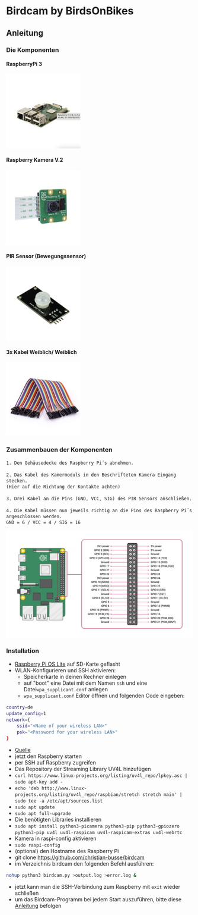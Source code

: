 # Birdcam by BirdsOnBikes
## Anleitung

### Die Komponenten

#### RaspberryPi 3
<img src="assets-README/Raspi.png" width="200">

#### Raspberry Kamera V.2
<img src="assets-README/Kamera.png" width="200">

#### PIR Sensor (Bewegungssensor)
<img src="assets-README/PIRSensor.png" width="200">

#### 3x Kabel Weiblich/ Weiblich
<img src="assets-README/Kabel.png" width="200">

### Zusammenbauen der Komponenten

    1. Den Gehäusedecke des Raspberry Pi´s abnehmen. 

    2. Das Kabel des Kamermoduls in den Beschrifteten Kamera Eingang stecken.
    (Hier auf die Richtung der Kontakte achten)

    3. Drei Kabel an die Pins (GND, VCC, SIG) des PIR Sensors anschließen. 

    4. Die Kabel müssen nun jeweils richtig an die Pins des Raspberry Pi´s angeschlossen werden. 
    GND = 6 / VCC = 4 / SIG = 16

<img src="assets-README/GPIO.png">


### Installation

* [Raspberry Pi OS Lite](https://www.raspberrypi.org/software/operating-systems/#raspberry-pi-os-32-bit) auf SD-Karte geflasht
* WLAN-Konfigurieren und SSH aktivieren:
  * Speicherkarte in deinen Rechner einlegen
  * auf "boot" eine Datei mit dem Namen `ssh` und eine Datei``wpa_supplicant.conf`` anlegen
  * ``wpa_supplicant.conf`` Editor öffnen und folgenden Code eingeben:
```bash ctrl_interface=DIR=/var/run/wpa_supplicant GROUP=netdev
country=de
update_config=1
network={
    ssid="<Name of your wireless LAN>"
    psk="<Password for your wireless LAN>"
}
```
* [Quelle](https://www.raspberrypi.org/documentation/configuration/wireless/headless.md)
* jetzt den Raspberry starten
* per SSH auf Raspberry zugreifen
* Das Repository der Streaming Library UV4L hinzufügen
* `curl https://www.linux-projects.org/listing/uv4l_repo/lpkey.asc | sudo apt-key add -`
* `echo 'deb http://www.linux-projects.org/listing/uv4l_repo/raspbian/stretch stretch main' | sudo tee -a /etc/apt/sources.list`
* `sudo apt update`
* `sudo apt full-upgrade`
* Die benötigten Libraries installieren
* `sudo apt install python3-picamera python3-pip python3-gpiozero python3-pip uv4l uv4l-raspicam uv4l-raspicam-extras uv4l-webrtc`
* Kamera in raspi-config aktivieren
* `sudo raspi-config`
* (optional) den Hostname des Raspberry Pi
* git clone https://github.com/christian-busse/birdcam
* im Verzeichnis birdcam den folgenden Befehl ausführen:
``` bash
nohup python3 birdcam.py >output.log >error.log &
```
* jetzt kann man die SSH-Verbindung zum Raspberry mit ```exit``` wieder schließen
* um das Birdcam-Programm bei jedem Start auszuführen, bitte diese [Anleitung](https://learn.sparkfun.com/tutorials/how-to-run-a-raspberry-pi-program-on-startup/method-1-rclocal) befolgen
